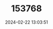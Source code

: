 ---
title: "153768"
category: "Fallicambarus devastator"
draft: false
date: 2024-02-22 13:03:51
languages:
  English: ["Texas Prairie Crayfish"]
---